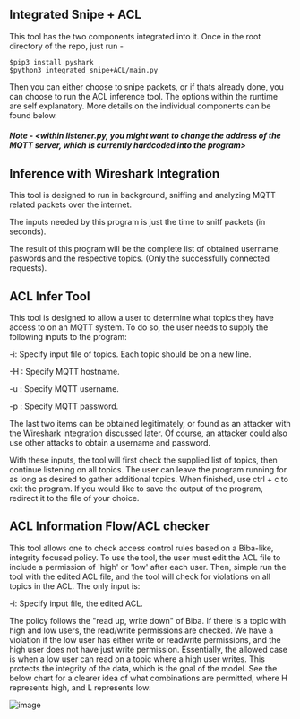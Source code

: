 ## Integrated Snipe + ACL
This tool has the two components integrated into it. Once in the root directory of the repo, just run -

```
$pip3 install pyshark
$python3 integrated_snipe+ACL/main.py
```

Then you can either choose to snipe packets, or if thats already done, you can choose to run the ACL inference tool.
The options within the runtime are self explanatory. More details on the individual components can be found below.

##### Note - <within listener.py, you might want to change the address of the MQTT server, which is currently hardcoded into the program>

## Inference with Wireshark Integration
This tool is designed to run in background, sniffing and analyzing MQTT related packets over the internet. 

The inputs needed by this program is just the time to sniff packets (in seconds). 

The result of this program will be the complete list of obtained username, paswords and the respective topics. (Only the successfully connected requests). 

## ACL Infer Tool
  This tool is designed to allow a user to determine what topics they have access to on an MQTT system. To do so, the user needs to supply the following inputs to the program:
  
  -i: Specify input file of topics. Each topic should be on a new line.
  
  -H : Specify MQTT hostname.
  
  -u : Specify MQTT username.
  
  -p : Specify MQTT password.
  
  The last two items can be obtained legitimately, or found as an attacker with the Wireshark integration discussed later. Of course, an attacker could also use other attacks to obtain a username and password.
  
  With these inputs, the tool will first check the supplied list of topics, then continue listening on all topics. The user can leave the program running for as long as desired to gather additional topics. When finished, use ctrl + c to exit the program. If you would like to save the output of the program, redirect it to the file of your choice. 

## ACL Information Flow/ACL checker
  This tool allows one to check access control rules based on a Biba-like, integrity focused policy. To use the tool, the user must edit the ACL file to include a permission of 'high' or 'low' after each user. Then, simple run the tool with the edited ACL file, and the tool will check for violations on all topics in the ACL. The only input is:
  
  -i: Specify input file, the edited ACL.
  
  The policy follows the "read up, write down" of Biba. If there is a topic with high and low users, the read/write permissions are checked. We have a violation if the low user has either write or readwrite permissions, and the high user does not have just write permission. Essentially, the allowed case is when a low user can read on a topic where a high user writes. This protects the integrity of the data, which is the goal of the model. See the below chart for a clearer idea of what combinations are permitted, where H represents high, and L represents low:
  
  ![image](https://user-images.githubusercontent.com/48630529/144770577-7ed385f4-2ab9-4454-817e-256d12034eba.png)

  


